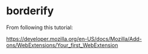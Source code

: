 # borderify

From following this tutorial:

https://developer.mozilla.org/en-US/docs/Mozilla/Add-ons/WebExtensions/Your_first_WebExtension
